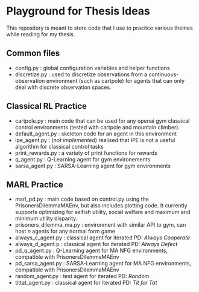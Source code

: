# Playground for Thesis Ideas

This repository is meant to store code that I use to pracitce various themes while reading for my thesis.

## Common files
- config.py : global configuration variables and helper functions
- discretize.py : used to discretize observations from a continuous-observation environment (such as cartpole) for agents that can only deal with discrete observation spaces.

## Classical RL Practice
- cartpole.py : main code that can be used for any openai gym classical control environments (tested with cartpole and mountain climber).
- default_agent.py : skeleton code for an agent in this environment
- ipe_agent.py : (_not implemented_) realised that IPE is not a useful algorithm for classical control tasks
- print_rewards.py : a variety of print functions for rewards 
- q_agent.py : Q-Learning agent for gym environements
- sarsa_agent.py : SARSA-Learning agent for gym environments

## MARL Practice
- marl_pd.py : main code based on control.py using the PrisonersDilemmaMAEnv, but also includes plotting code. It currently supports optimizing for selfish utility, social welfare and maximum and minimum utility disparity.
- prisoners_dilemma_ma.py : environment with similar API to gym, can host _n_ agents for any normal form game
- always_c_agent.py : classical agent for iterated PD: _Always Cooperate_
- always_d_agent.p : classical agent for iterated PD: _Always Defect_
- pd_q_agent.py : Q-Learning agent for MA NFG environments, compatible with PrisonersDilemmaMAEnv
- pd_sarsa_agent.py : SARSA-Learning agent for MA NFG environments, compatible with PrisonersDilemmaMAEnv
- random_agent.py : test agent for iterated PD: _Random_
- tittat_agent.py : classical agent for iterated PD: _Tit for Tat_